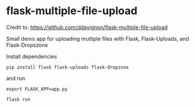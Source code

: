 # flask-multiple-file-upload
Credit to: https://github.com/ddavignon/flask-multiple-file-upload

Small demo app for uploading multiple files with Flask, Flask-Uploads, and Flask-Dropszone

Install dependencies

`pip install flask flask-uploads flask-dropzone`

and run

`export FLASK_APP=app.py`

`flask run`
